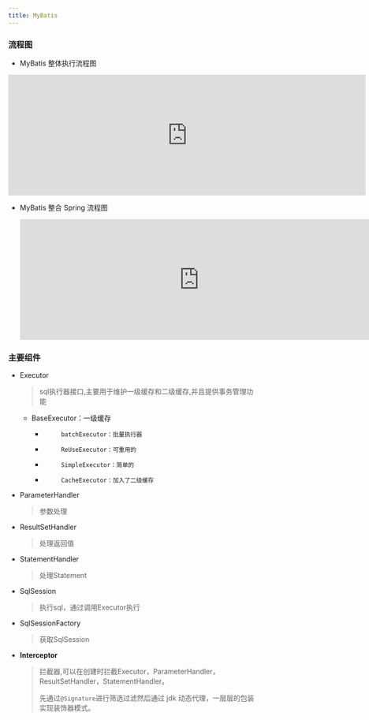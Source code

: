 ```yaml
---
title: MyBatis
---
```


### 流程图

- MyBatis 整体执行流程图

<iframe id="embed_dom" name="embed_dom" frameborder="0" style="display:block;width:725px; height:245px;" src="https://www.processon.com/embed/6194d85463768938bc8f076e"></iframe>

- MyBatis 整合 Spring 流程图

  <iframe id="embed_dom" name="embed_dom" frameborder="0" style="display:block;width:725px; height:245px;" src="https://www.processon.com/embed/6197805563768938bc95b5c1"></iframe>

### 主要组件

- Executor

  > sql执行器接口,主要用于维护一级缓存和二级缓存,并且提供事务管理功能

  - BaseExecutor：一级缓存

     *          batchExecutor：批量执行器

     *          ReUseExecutor：可重用的

     *          SimpleExecutor：简单的

     *          CacheExecutor：加入了二级缓存

- ParameterHandler

  > 参数处理

- ResultSetHandler

  > 处理返回值

- StatementHandler

  > 处理Statement

- SqlSession

  > 执行sql，通过调用Executor执行

- SqlSessionFactory

  > 获取SqlSession

- **Interceptor**

  > 拦截器,可以在创建时拦截Executor，ParameterHandler，ResultSetHandler，StatementHandler。
  >
  > 先通过`@Signature`进行筛选过滤然后通过 jdk 动态代理，一层层的包装实现装饰器模式。
